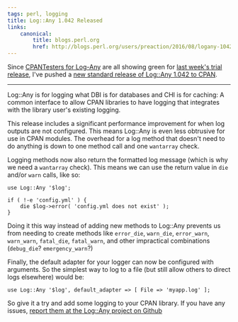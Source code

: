 ```yaml
---
tags: perl, logging
title: Log::Any 1.042 Released
links:
    canonical:
        title: blogs.perl.org
        href: http://blogs.perl.org/users/preaction/2016/08/logany-1042-released.html
---
```


Since [CPANTesters for Log-Any](http://cpantesters.org/distro/L/Log-Any.html)
are all showing green for [last week's trial
release](http://blogs.perl.org/users/preaction/2016/08/new-logany-trial-release-1041.html),
I've pushed a [new standard release of Log::Any 1.042 to
CPAN](https://metacpan.org/release/PREACTION/Log-Any-1.042).

---

Log::Any is for logging what DBI is for databases and CHI is for caching: A
common interface to allow CPAN libraries to have logging that integrates with
the library user's existing logging.

This release includes a significant performance improvement for when log
outputs are not configured. This means Log::Any is even less obtrusive for use
in CPAN modules. The overhead for a log method that doesn't need to do anything
is down to one method call and one `wantarray` check.

Logging methods now also return the formatted log message (which is why we need
a `wantarray` check). This means we can use the return value in `die` and/or
`warn` calls, like so:

    use Log::Any '$log';
    
    if ( !-e 'config.yml' ) {
        die $log->error( 'config.yml does not exist' );
    }

Doing it this way instead of adding new methods to Log::Any prevents us from
needing to create methods like `error_die`, `warn_die`, `error_warn`,
`warn_warn`, `fatal_die`, `fatal_warn`, and other impractical combinations
(`debug_die`? `emergency_warn`?)

Finally, the default adapter for your logger can now be configured with
arguments. So the simplest way to log to a file (but still allow others to
direct logs elsewhere) would be:

    use Log::Any '$log', default_adapter => [ File => 'myapp.log' ];

So give it a try and add some logging to your CPAN library. If you have any
issues, [report them at the Log::Any project on
Github](http://github.com/preaction/Log-Any)
